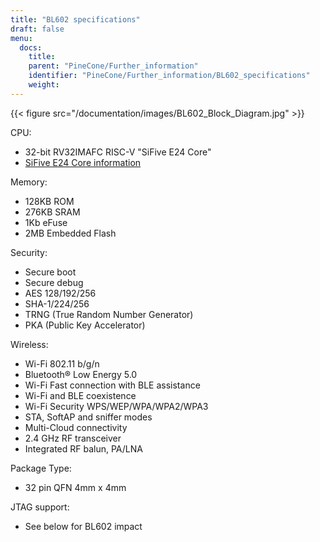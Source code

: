 ```yaml
---
title: "BL602 specifications"
draft: false
menu:
  docs:
    title:
    parent: "PineCone/Further_information"
    identifier: "PineCone/Further_information/BL602_specifications"
    weight: 
---
```


{{< figure src="/documentation/images/BL602_Block_Diagram.jpg" >}}

CPU:

* 32-bit RV32IMAFC RISC-V "SiFive E24 Core"
* [SiFive E24 Core information](https://www.sifive.com/cores/e24)

Memory:

* 128KB ROM
* 276KB SRAM
* 1Kb eFuse
* 2MB Embedded Flash

Security:

* Secure boot
* Secure debug
* AES 128/192/256
* SHA-1/224/256
* TRNG (True Random Number Generator)
* PKA (Public Key Accelerator)

Wireless:

* Wi-Fi 802.11 b/g/n
* Bluetooth® Low Energy 5.0
* Wi-Fi Fast connection with BLE assistance
* Wi-Fi and BLE coexistence
* Wi-Fi Security WPS/WEP/WPA/WPA2/WPA3
* STA, SoftAP and sniffer modes
* Multi-Cloud connectivity
* 2.4 GHz RF transceiver
* Integrated RF balun, PA/LNA

Package Type:

* 32 pin QFN 4mm x 4mm

JTAG support:

* See below for BL602 impact
